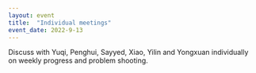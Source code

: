 ```yaml
---
layout: event
title:  "Individual meetings"
event_date: 2022-9-13
---
```


Discuss with Yuqi, Penghui, Sayyed, Xiao, Yilin and Yongxuan individually on weekly progress and problem shooting.
